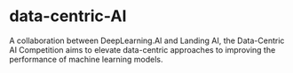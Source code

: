 # data-centric-AI
A collaboration between DeepLearning.AI and Landing AI, the Data-Centric AI Competition aims to elevate data-centric approaches to improving the performance of machine learning models.
